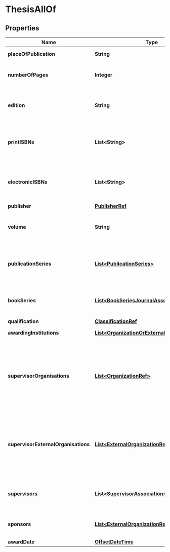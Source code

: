 

# ThesisAllOf

## Properties

Name | Type | Description | Notes
------------ | ------------- | ------------- | -------------
**placeOfPublication** | **String** | The place of publication. |  [optional]
**numberOfPages** | **Integer** | The number of pages in the research output. |  [optional]
**edition** | **String** | The edition that the production was published in. |  [optional]
**printISBNs** | **List&lt;String&gt;** | The ISBN number for the printed versions of the production. |  [optional]
**electronicISBNs** | **List&lt;String&gt;** | The ISBN number for the electronic versions of the production. |  [optional]
**publisher** | [**PublisherRef**](PublisherRef.md) |  |  [optional]
**volume** | **String** | The volume that the research output was published in. |  [optional]
**publicationSeries** | [**List&lt;PublicationSeries&gt;**](PublicationSeries.md) | The publication series this research output is part of. |  [optional]
**bookSeries** | [**List&lt;BookSeriesJournalAssociation&gt;**](BookSeriesJournalAssociation.md) | The book series this research output is part of. |  [optional]
**qualification** | [**ClassificationRef**](ClassificationRef.md) |  |  [optional]
**awardingInstitutions** | [**List&lt;OrganizationOrExternalOrganizationRef&gt;**](OrganizationOrExternalOrganizationRef.md) | The awarding institution. |  [optional]
**supervisorOrganisations** | [**List&lt;OrganizationRef&gt;**](OrganizationRef.md) | A collection of organisational unit affiliations associated with supervisors of this research output. |  [optional]
**supervisorExternalOrganisations** | [**List&lt;ExternalOrganizationRef&gt;**](ExternalOrganizationRef.md) | A collection of external organisation affiliations associated with supervisors of this research output. |  [optional]
**supervisors** | [**List&lt;SupervisorAssociation&gt;**](SupervisorAssociation.md) | The supervisors of this research output. |  [optional]
**sponsors** | [**List&lt;ExternalOrganizationRef&gt;**](ExternalOrganizationRef.md) | The sponsors of this research output. |  [optional]
**awardDate** | [**OffsetDateTime**](OffsetDateTime.md) |  |  [optional]



